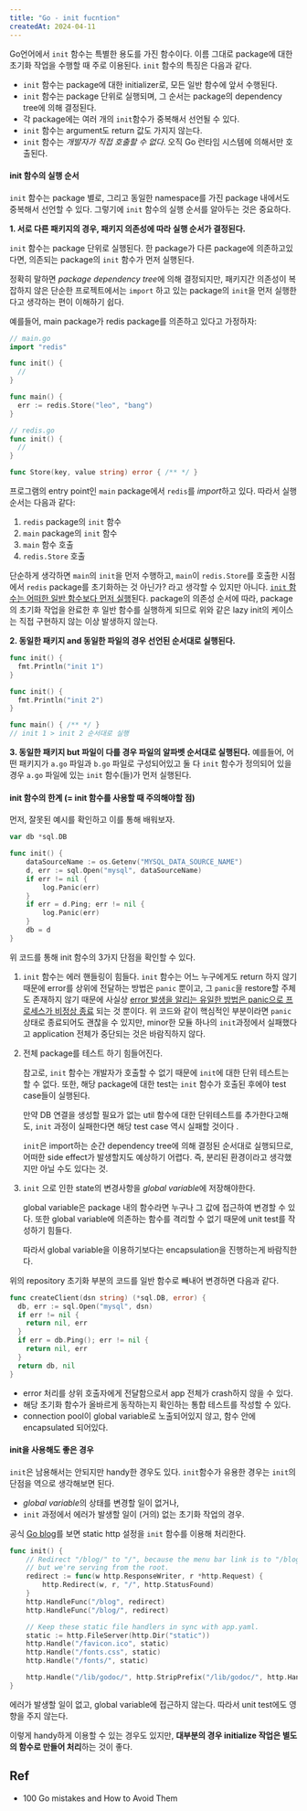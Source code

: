 ```yaml
---
title: "Go - init fucntion"
createdAt: 2024-04-11
---
```


Go언어에서 `init` 함수는 특별한 용도를 가진 함수이다. 이름 그대로 package에 대한 초기화 작업을 수행할 때 주로 이용된다.  `init`  함수의 특징은 다음과 같다.

- `init` 함수는 package에 대한 initializer로, 모든 일반 함수에 앞서 수행된다.
- `init` 함수는 package 단위로 실행되며, 그 순서는 package의 dependency tree에 의해 결정된다.
- 각 package에는 여러 개의 `init`함수가 중복해서 선언될 수 있다. 
- `init` 함수는 argument도 return 값도 가지지 않는다.
- `init` 함수는 *개발자가 직접 호출할 수 없다*. 오직 Go 런타임 시스템에 의해서만 호출된다.



#### init 함수의 실행 순서

`init` 함수는 package 별로, 그리고 동일한 namespace를 가진 package 내에서도 중복해서 선언할 수 있다. 그렇기에 `init` 함수의 실행 순서를 알아두는 것은 중요하다.

**1. 서로 다른 패키지의 경우, 패키지 의존성에 따라 실행 순서가 결정된다.**

`init` 함수는 package 단위로 실행된다. 한 package가 다른 package에 의존하고있다면, 의존되는 package의 `init` 함수가 먼저 실행된다. 

정확히 말하면 *package dependency tree*에 의해 결정되지만, 패키지간 의존성이 복잡하지 않은 단순한 프로젝트에서는 `import` 하고 있는 package의 `init`을 먼저 실행한다고 생각하는 편이 이해하기 쉽다. 

예를들어, main package가 redis package를 의존하고 있다고 가정하자: 

``` go
// main.go
import "redis"

func init() {
  // 
}

func main() {
  err := redis.Store("leo", "bang") 
}
```

``` go 
// redis.go 
func init() {
  //
}

func Store(key, value string) error { /** */ }
```

프로그램의 entry point인 `main` package에서 `redis`를 *import*하고 있다. 따라서 실행 순서는 다음과 같다:

1. `redis` package의 `init` 함수 
2. `main` package의 `init` 함수 
3. `main` 함수 호출 
4. `redis.Store` 호출

단순하게 생각하면 `main`의 `init`을 먼저 수행하고, `main`이 `redis.Store`를 호출한 시점에서 `redis` package를 초기화하는 것 아닌가? 라고 생각할 수 있지만 아니다.  <u>`init` 함수는 어떠한 일반 함수보다 먼저 실행</u>된다. package의 의존성 순서에 따라, package의 초기화 작업을 완료한 후 일반 함수를 실행하게 되므로 위와 같은 lazy init의 케이스는 직접 구현하지 않는 이상 발생하지 않는다.



**2. 동일한 패키지 and 동일한 파일의 경우 선언된 순서대로 실행된다.**

``` go 
func init() {
  fmt.Println("init 1")
}

func init() {
  fmt.Println("init 2")
}

func main() { /** */ }
// init 1 > init 2 순서대로 실행
```



**3. 동일한 패키지 but 파일이 다를 경우 파일의 알파벳 순서대로 실행된다.**
예를들어, 어떤 패키지가 `a.go` 파일과 `b.go` 파일로 구성되어있고 둘 다 `init` 함수가 정의되어 있을 경우 `a.go` 파일에 있는 `init` 함수(들)가 먼저 실행된다.



#### init 함수의 한계 (= init 함수를 사용할 때 주의해야할 점)

먼저, 잘못된 예시를 확인하고 이를 통해 배워보자.

``` go 
var db *sql.DB

func init() {
	dataSourceName := os.Getenv("MYSQL_DATA_SOURCE_NAME")
	d, err := sql.Open("mysql", dataSourceName)
	if err != nil {
		log.Panic(err)
	}
	if err = d.Ping; err != nil {
		log.Panic(err)	
	}
	db = d
}
```

위 코드를 통해 init 함수의 3가지 단점을 확인할 수 있다.

1. `init` 함수는 에러 핸들링이 힘들다.
   `init` 함수는 어느 누구에게도 return 하지 않기 때문에 error를 상위에 전달하는 방법은 `panic` 뿐이고, 그 `panic`을 restore할 주체도 존재하지 않기 때문에 사실상 <u>error 발생을 알리는 유일한 방법은 panic으로 프로세스가 비정상 종료</u> 되는 것 뿐이다. 
   위 코드와 같이 핵심적인 부분이라면 `panic` 상태로 종료되어도 괜찮을 수 있지만, minor한 모듈 하나의 `init`과정에서 실패했다고 application 전체가 중단되는 것은 바람직하지 않다.



2. 전체 package를 테스트 하기 힘들어진다. 

   참고로, `init` 함수는 개발자가 호출할 수 없기 때문에 `init`에 대한 단위 테스트는 할 수 없다. 또한, 해당 package에 대한 test는 `init` 함수가 호출된 후에야 test case들이 실행된다. 

   만약 DB 연결을 생성할 필요가 없는 util 함수에 대한 단위테스트를 추가한다고해도, `init` 과정이 실패한다면 해당 test case 역시 실패할 것이다 .

   `init`은 import하는 순간 dependency tree에 의해 결정된 순서대로 실행되므로, 어떠한 side effect가 발생할지도 예상하기 어렵다. 즉, 분리된 환경이라고 생각했지만 아닐 수도 있다는 것.



3. `init` 으로 인한 state의 변경사항을 *global variable*에 저장해야한다.

   global variable은 package 내의 함수라면 누구나 그 값에 접근하여 변경할 수 있다. 또한 global variable에 의존하는 함수를 격리할 수 없기 때문에 unit test를 작성하기 힘들다.

   따라서 global variable을 이용하기보다는 encapsulation을 진행하는게 바람직한다.



위의 repository 초기화 부분의 코드를 일반 함수로 빼내어 변경하면 다음과 같다.

``` go 
func createClient(dsn string) (*sql.DB, error) {
  db, err := sql.Open("mysql", dsn)
  if err != nil {
    return nil, err
  }
  if err = db.Ping(); err != nil {
    return nil, err
  }
  return db, nil
}
```

- error 처리를 상위 호출자에게 전달함으로서 app 전체가 crash하지 않을 수 있다.
- 해당 초기화 함수가 올바르게 동작하는지 확인하는 통합 테스트를 작성할 수 있다.
- connection pool이 global variable로 노출되어있지 않고, 함수 안에 encapsulated 되어있다.



#### init을 사용해도 좋은 경우 

`init`은 남용해서는 안되지만 handy한 경우도 있다. `init`함수가 유용한 경우는 `init`의 단점을 역으로 생각해보면 된다.

- *global variable*의 상태를 변경할 일이 없거나, 
- `init` 과정에서 에러가 발생할 일이 (거의) 없는 초기화 작업의 경우.

공식 [Go blog](https://cs.opensource.google/go/x/website/+/e0d934b4:blog/blog.go;l=32)를 보면 static http 설정을 `init` 함수를 이용해 처리한다.

```go
func init() {
	// Redirect "/blog/" to "/", because the menu bar link is to "/blog/"
	// but we're serving from the root.
	redirect := func(w http.ResponseWriter, r *http.Request) {
		http.Redirect(w, r, "/", http.StatusFound)
	}
	http.HandleFunc("/blog", redirect)
	http.HandleFunc("/blog/", redirect)

	// Keep these static file handlers in sync with app.yaml.
	static := http.FileServer(http.Dir("static"))
	http.Handle("/favicon.ico", static)
	http.Handle("/fonts.css", static)
	http.Handle("/fonts/", static)

	http.Handle("/lib/godoc/", http.StripPrefix("/lib/godoc/", http.HandlerFunc(staticHandler)))
}
```

에러가 발생할 일이 없고, global variable에 접근하지 않는다. 따라서 unit test에도 영향을 주지 않는다.

이렇게 handy하게 이용할 수 있는 경우도 있지만, **대부분의 경우 initialize 작업은 별도의 함수로 만들어 처리**하는 것이 좋다.





## Ref

- 100 Go mistakes and How to Avoid Them